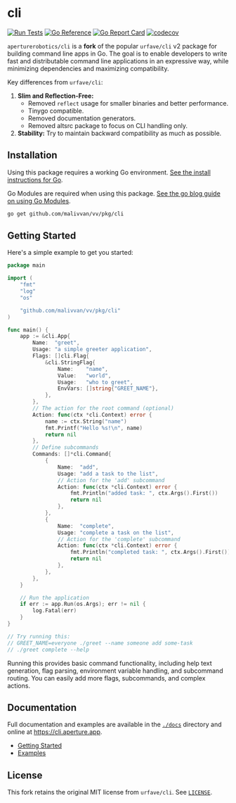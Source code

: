 # cli

[![Run Tests](https://github.com/malivvan/vv/pkg/cli/actions/workflows/tests.yml/badge.svg?branch=main)](https://github.com/malivvan/vv/pkg/cli/actions/workflows/tests.yml)
[![Go Reference](https://pkg.go.dev/badge/github.com/malivvan/vv/pkg/cli.svg)](https://pkg.go.dev/github.com/malivvan/vv/pkg/cli)
[![Go Report Card](https://goreportcard.com/badge/github.com/malivvan/vv/pkg/cli)](https://goreportcard.com/report/github.com/malivvan/vv/pkg/cli)
[![codecov](https://codecov.io/gh/aperturerobotics/cli/branch/main/graph/badge.svg)](https://codecov.io/gh/aperturerobotics/cli)

`aperturerobotics/cli` is a **fork** of the popular `urfave/cli` v2 package for building command line apps in Go. The goal is to enable developers to write fast and distributable command line applications in an expressive way, while minimizing dependencies and maximizing compatibility.

Key differences from `urfave/cli`:

1.  **Slim and Reflection-Free:**
    *   Removed `reflect` usage for smaller binaries and better performance.
    *   Tinygo compatible.
    *   Removed documentation generators.
    *   Removed altsrc package to focus on CLI handling only.
2.  **Stability:** Try to maintain backward compatibility as much as possible.

## Installation

Using this package requires a working Go environment. [See the install instructions for Go](http://golang.org/doc/install.html).

Go Modules are required when using this package. [See the go blog guide on using Go Modules](https://blog.golang.org/using-go-modules).

```sh
go get github.com/malivvan/vv/pkg/cli
```

## Getting Started

Here's a simple example to get you started:

```go
package main

import (
	"fmt"
	"log"
	"os"

	"github.com/malivvan/vv/pkg/cli"
)

func main() {
	app := &cli.App{
		Name:  "greet",
		Usage: "a simple greeter application",
		Flags: []cli.Flag{
			&cli.StringFlag{
				Name:    "name",
				Value:   "world",
				Usage:   "who to greet",
				EnvVars: []string{"GREET_NAME"},
			},
		},
		// The action for the root command (optional)
		Action: func(ctx *cli.Context) error {
			name := ctx.String("name")
			fmt.Printf("Hello %s!\n", name)
			return nil
		},
		// Define subcommands
		Commands: []*cli.Command{
			{
				Name:  "add",
				Usage: "add a task to the list",
				// Action for the 'add' subcommand
				Action: func(ctx *cli.Context) error {
					fmt.Println("added task: ", ctx.Args().First())
					return nil
				},
			},
			{
				Name:  "complete",
				Usage: "complete a task on the list",
				// Action for the 'complete' subcommand
				Action: func(ctx *cli.Context) error {
					fmt.Println("completed task: ", ctx.Args().First())
					return nil
				},
			},
		},
	}

	// Run the application
	if err := app.Run(os.Args); err != nil {
		log.Fatal(err)
	}
}

// Try running this:
// GREET_NAME=everyone ./greet --name someone add some-task
// ./greet complete --help
```

Running this provides basic command functionality, including help text generation, flag parsing, environment variable handling, and subcommand routing. You can easily add more flags, subcommands, and complex actions.

## Documentation

Full documentation and examples are available in the [`./docs`](./docs) directory and online at <https://cli.aperture.app>.

*   [Getting Started](./docs/getting-started.md)
*   [Examples](./docs/examples/)

## License

This fork retains the original MIT license from `urfave/cli`. See [`LICENSE`](./LICENSE).
